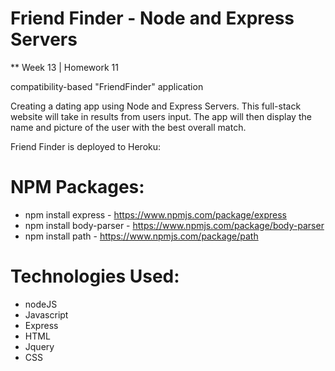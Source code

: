 # Friend Finder - Node and Express Servers
** Week 13 | Homework 11

compatibility-based "FriendFinder" application


Creating a dating app using Node and Express Servers. This full-stack website will take in results from users input. The app will then display the name and picture of the user with the best overall match.

Friend Finder is deployed to Heroku: 

# NPM Packages:

- npm install express - https://www.npmjs.com/package/express
- npm install body-parser - https://www.npmjs.com/package/body-parser
- npm install path - https://www.npmjs.com/package/path

# Technologies Used:
- nodeJS
- Javascript
- Express
- HTML
- Jquery
- CSS

